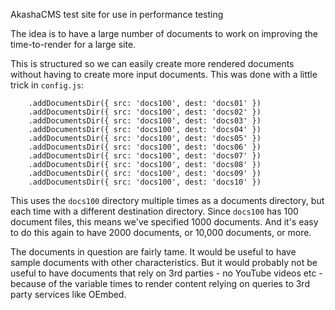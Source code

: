 AkashaCMS test site for use in performance testing

The idea is to have a large number of documents to work on improving the time-to-render for a large site.

This is structured so we can easily create more rendered documents without having to create more input documents.  This was done with a little trick in `config.js`:

```
    .addDocumentsDir({ src: 'docs100', dest: 'docs01' })
    .addDocumentsDir({ src: 'docs100', dest: 'docs02' })
    .addDocumentsDir({ src: 'docs100', dest: 'docs03' })
    .addDocumentsDir({ src: 'docs100', dest: 'docs04' })
    .addDocumentsDir({ src: 'docs100', dest: 'docs05' })
    .addDocumentsDir({ src: 'docs100', dest: 'docs06' })
    .addDocumentsDir({ src: 'docs100', dest: 'docs07' })
    .addDocumentsDir({ src: 'docs100', dest: 'docs08' })
    .addDocumentsDir({ src: 'docs100', dest: 'docs09' })
    .addDocumentsDir({ src: 'docs100', dest: 'docs10' })
```

This uses the `docs100` directory multiple times as a documents directory, but each time with a different destination directory.  Since `docs100` has 100 document files, this means we've specified 1000 documents.  And it's easy to do this again to have 2000 documents, or 10,000 documents, or more.

The documents in question are fairly tame.  It would be useful to have sample documents with other characteristics.  But it would probably not be useful to have documents that rely on 3rd parties - no YouTube videos etc - because of the variable times to render content relying on queries to 3rd party services like OEmbed.

